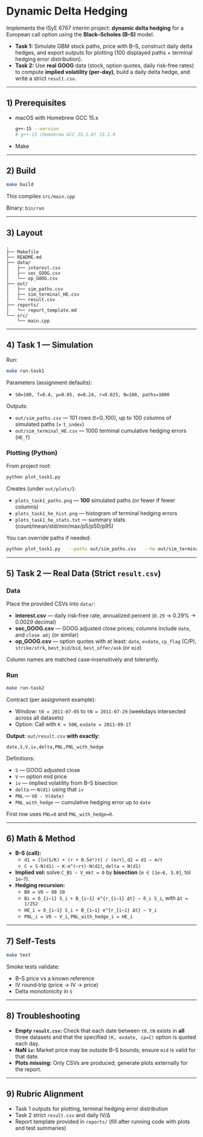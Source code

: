 # Dynamic Delta Hedging

Implements the ISyE 6767 interim project: **dynamic delta hedging** for a European call option using the **Black–Scholes (B–S)** model.

- **Task 1:** Simulate GBM stock paths, price with B–S, construct daily delta hedges, and export outputs for plotting (100 displayed paths + terminal hedging error distribution).
- **Task 2:** Use **real GOOG** data (stock, option quotes, daily risk-free rates) to compute **implied volatility (per‑day)**, build a daily delta hedge, and write a strict `result.csv`.

---

## 1) Prerequisites

- macOS with Homebrew GCC 15.x
  ```bash
  g++-15 --version
  # g++-15 (Homebrew GCC 15.1.0) 15.1.0
  ```
- Make

---

## 2) Build

```bash
make build
```
This compiles `src/main.cpp`

Binary: `bin/run`

---

## 3) Layout

```
.
├── Makefile
├── README.md
├── data/
│   ├── interest.csv
│   ├── sec_GOOG.csv
│   └── op_GOOG.csv
├── out/
│   ├── sim_paths.csv
│   ├── sim_terminal_HE.csv
|   └── result.csv
├── reports/
│   └── report_template.md
└── src/
    └── main.cpp
```

---

## 4) Task 1 — Simulation

Run:
```bash
make run-task1
```
Parameters (assignment defaults):
- `S0=100, T=0.4, μ=0.05, σ=0.24, r=0.025, N=100, paths=1000`

Outputs:
- `out/sim_paths.csv` — 101 rows (t=0..100), up to 100 columns of simulated paths (+ `t_index`)
- `out/sim_terminal_HE.csv` — 1000 terminal cumulative hedging errors (`HE_T`)

### Plotting (Python)
From project root:
```bash
python plot_task1.py
```
Creates (under `out/plots/`):
- `plots_task1_paths.png` — **100** simulated paths (or fewer if fewer columns)
- `plots_task1_he_hist.png` — histogram of terminal hedging errors
- `plots_task1_he_stats.txt` — summary stats (count/mean/std/min/max/p5/p50/p95)

You can override paths if needed:
```bash
python plot_task1.py   --paths out/sim_paths.csv   --he out/sim_terminal_HE.csv   --outdir out/plots   --max_paths 100
```

---

## 5) Task 2 — Real Data (Strict `result.csv`)

### Data
Place the provided CSVs into `data/`:
- **interest.csv** — daily risk‑free rate, annualized percent (`0.29` → 0.29% → 0.0029 decimal)
- **sec_GOOG.csv** — GOOG adjusted close prices; columns include `date`, and `close adj` (or similar)
- **op_GOOG.csv** — option quotes with at least: `date`, `exdate`, `cp_flag` (C/P), `strike/strk`, `best_bid/bid`, `best_offer/ask` (or `mid`)

Column names are matched case‑insensitively and tolerantly.

### Run
```bash
make run-task2
```
Contract (per assignment example):
- Window: `t0 = 2011-07-05` to `tN = 2011-07-29` (weekdays intersected across all datasets)
- Option: Call with `K = 500`, `exdate = 2011-09-17`

**Output:** `out/result.csv` **with exactly**:
```
date,S,V,iv,delta,PNL,PNL_with_hedge
```
Definitions:
- `S` — GOOG adjusted close
- `V` — option mid price
- `iv` — implied volatility from B–S bisection
- `delta` — `N(d1)` using that `iv`
- `PNL` — `V0 - V(date)`
- `PNL_with_hedge` — cumulative hedging error up to `date`

First row uses `PNL=0` and `PNL_with_hedge=0`.

---

## 6) Math & Method

- **B–S (call):**
  - `d1 = [ln(S/K) + (r + 0.5σ²)τ] / (σ√τ)`, `d2 = d1 − σ√τ`
  - `C = S·N(d1) − K·e^(−rτ)·N(d2)`, `delta = N(d1)`
- **Implied vol:** solve `C_BS − V_mkt = 0` by **bisection** (`σ ∈ [1e−6, 5.0]`, tol `1e−7`).
- **Hedging recursion:**
  - `B0 = V0 − δ0 S0`
  - `Bi = δ_{i−1} S_i + B_{i−1} e^{r_{i−1} Δt} − δ_i S_i`, with `Δt = 1/252`
  - `HE_i = δ_{i−1} S_i + B_{i−1} e^{r_{i−1} Δt} − V_i`
  - `PNL_i = V0 − V_i`, `PNL_with_hedge_i = HE_i`

---

## 7) Self‑Tests

```bash
make test
```
Smoke tests validate:
- B–S price vs a known reference
- IV round‑trip (price → IV → price)
- Delta monotonicity in `S`

---

## 8) Troubleshooting

- **Empty `result.csv`:** Check that each date between `t0`..`tN` exists in **all** three datasets and that the specified `(K, exdate, cp=C)` option is quoted each day.
- **NaN `iv`:** Market price may be outside B–S bounds; ensure `mid` is valid for that date.
- **Plots missing:** Only CSVs are produced; generate plots externally for the report.

---

## 9) Rubric Alignment

- Task 1 outputs for plotting, terminal hedging error distribution
- Task 2 strict `result.csv` and daily IV/Δ
- Report template provided in `reports/` (fill after running code with plots and test summaries)
